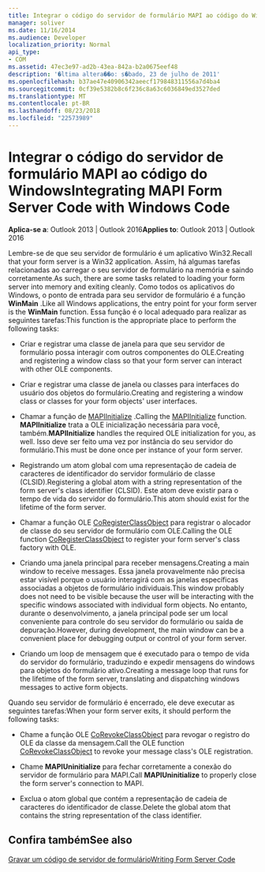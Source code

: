 ```yaml
---
title: Integrar o código do servidor de formulário MAPI ao código do Windows
manager: soliver
ms.date: 11/16/2014
ms.audience: Developer
localization_priority: Normal
api_type:
- COM
ms.assetid: 47ec3e97-ad2b-43ea-842a-b2a0675eef48
description: '�ltima altera��o: s�bado, 23 de julho de 2011'
ms.openlocfilehash: b37ae47e40906342aeecf179848311556a7d4ba4
ms.sourcegitcommit: 0cf39e5382b8c6f236c8a63c6036849ed3527ded
ms.translationtype: MT
ms.contentlocale: pt-BR
ms.lasthandoff: 08/23/2018
ms.locfileid: "22573989"
---
```

# <a name="integrating-mapi-form-server-code-with-windows-code"></a><span data-ttu-id="93be8-103">Integrar o código do servidor de formulário MAPI ao código do Windows</span><span class="sxs-lookup"><span data-stu-id="93be8-103">Integrating MAPI Form Server Code with Windows Code</span></span>

  
  
<span data-ttu-id="93be8-104">**Aplica-se a**: Outlook 2013 | Outlook 2016</span><span class="sxs-lookup"><span data-stu-id="93be8-104">**Applies to**: Outlook 2013 | Outlook 2016</span></span> 
  
<span data-ttu-id="93be8-105">Lembre-se de que seu servidor de formulário é um aplicativo Win32.</span><span class="sxs-lookup"><span data-stu-id="93be8-105">Recall that your form server is a Win32 application.</span></span> <span data-ttu-id="93be8-106">Assim, há algumas tarefas relacionadas ao carregar o seu servidor de formulário na memória e saindo corretamente.</span><span class="sxs-lookup"><span data-stu-id="93be8-106">As such, there are some tasks related to loading your form server into memory and exiting cleanly.</span></span> <span data-ttu-id="93be8-107">Como todos os aplicativos do Windows, o ponto de entrada para seu servidor de formulário é a função **WinMain** .</span><span class="sxs-lookup"><span data-stu-id="93be8-107">Like all Windows applications, the entry point for your form server is the **WinMain** function.</span></span> <span data-ttu-id="93be8-108">Essa função é o local adequado para realizar as seguintes tarefas:</span><span class="sxs-lookup"><span data-stu-id="93be8-108">This function is the appropriate place to perform the following tasks:</span></span> 
  
- <span data-ttu-id="93be8-109">Criar e registrar uma classe de janela para que seu servidor de formulário possa interagir com outros componentes do OLE.</span><span class="sxs-lookup"><span data-stu-id="93be8-109">Creating and registering a window class so that your form server can interact with other OLE components.</span></span>
    
- <span data-ttu-id="93be8-110">Criar e registrar uma classe de janela ou classes para interfaces do usuário dos objetos do formulário.</span><span class="sxs-lookup"><span data-stu-id="93be8-110">Creating and registering a window class or classes for your form objects' user interfaces.</span></span>
    
- <span data-ttu-id="93be8-111">Chamar a função de [MAPIInitialize](mapiinitialize.md) .</span><span class="sxs-lookup"><span data-stu-id="93be8-111">Calling the [MAPIInitialize](mapiinitialize.md) function.</span></span> <span data-ttu-id="93be8-112">**MAPIInitialize** trata a OLE inicialização necessária para você, também.</span><span class="sxs-lookup"><span data-stu-id="93be8-112">**MAPIInitialize** handles the required OLE initialization for you, as well.</span></span> <span data-ttu-id="93be8-113">Isso deve ser feito uma vez por instância do seu servidor do formulário.</span><span class="sxs-lookup"><span data-stu-id="93be8-113">This must be done once per instance of your form server.</span></span> 
    
- <span data-ttu-id="93be8-114">Registrando um atom global com uma representação de cadeia de caracteres de identificador do servidor formulário de classe (CLSID).</span><span class="sxs-lookup"><span data-stu-id="93be8-114">Registering a global atom with a string representation of the form server's class identifier (CLSID).</span></span> <span data-ttu-id="93be8-115">Este atom deve existir para o tempo de vida do servidor do formulário.</span><span class="sxs-lookup"><span data-stu-id="93be8-115">This atom should exist for the lifetime of the form server.</span></span>
    
- <span data-ttu-id="93be8-116">Chamar a função OLE [CoRegisterClassObject](http://msdn.microsoft.com/en-us/library/ms693407.aspx) para registrar o alocador de classe do seu servidor de formulário com OLE.</span><span class="sxs-lookup"><span data-stu-id="93be8-116">Calling the OLE function [CoRegisterClassObject](http://msdn.microsoft.com/en-us/library/ms693407.aspx) to register your form server's class factory with OLE.</span></span> 
    
- <span data-ttu-id="93be8-117">Criando uma janela principal para receber mensagens.</span><span class="sxs-lookup"><span data-stu-id="93be8-117">Creating a main window to receive messages.</span></span> <span data-ttu-id="93be8-118">Essa janela provavelmente não precisa estar visível porque o usuário interagirá com as janelas específicas associadas a objetos de formulário individuais.</span><span class="sxs-lookup"><span data-stu-id="93be8-118">This window probably does not need to be visible because the user will be interacting with the specific windows associated with individual form objects.</span></span> <span data-ttu-id="93be8-119">No entanto, durante o desenvolvimento, a janela principal pode ser um local conveniente para controle do seu servidor do formulário ou saída de depuração.</span><span class="sxs-lookup"><span data-stu-id="93be8-119">However, during development, the main window can be a convenient place for debugging output or control of your form server.</span></span>
    
- <span data-ttu-id="93be8-120">Criando um loop de mensagem que é executado para o tempo de vida do servidor do formulário, traduzindo e expedir mensagens do windows para objetos do formulário ativo.</span><span class="sxs-lookup"><span data-stu-id="93be8-120">Creating a message loop that runs for the lifetime of the form server, translating and dispatching windows messages to active form objects.</span></span>
    
<span data-ttu-id="93be8-121">Quando seu servidor de formulário é encerrado, ele deve executar as seguintes tarefas:</span><span class="sxs-lookup"><span data-stu-id="93be8-121">When your form server exits, it should perform the following tasks:</span></span>
  
- <span data-ttu-id="93be8-122">Chame a função OLE [CoRevokeClassObject](http://msdn.microsoft.com/en-us/library/ms688650%28VS.85%29.aspx) para revogar o registro do OLE da classe da mensagem.</span><span class="sxs-lookup"><span data-stu-id="93be8-122">Call the OLE function [CoRevokeClassObject](http://msdn.microsoft.com/en-us/library/ms688650%28VS.85%29.aspx) to revoke your message class's OLE registration.</span></span> 
    
- <span data-ttu-id="93be8-123">Chame **MAPIUninitialize** para fechar corretamente a conexão do servidor de formulário para MAPI.</span><span class="sxs-lookup"><span data-stu-id="93be8-123">Call **MAPIUninitialize** to properly close the form server's connection to MAPI.</span></span> 
    
- <span data-ttu-id="93be8-124">Exclua o atom global que contém a representação de cadeia de caracteres do identificador de classe.</span><span class="sxs-lookup"><span data-stu-id="93be8-124">Delete the global atom that contains the string representation of the class identifier.</span></span>
    
## <a name="see-also"></a><span data-ttu-id="93be8-125">Confira também</span><span class="sxs-lookup"><span data-stu-id="93be8-125">See also</span></span>



[<span data-ttu-id="93be8-126">Gravar um código de servidor de formulário</span><span class="sxs-lookup"><span data-stu-id="93be8-126">Writing Form Server Code</span></span>](writing-form-server-code.md)


